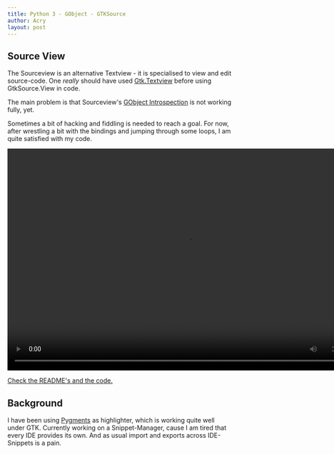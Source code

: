 ```yaml
---
title: Python 3 - GObject - GTKSource
author: Acry
layout: post
---
```


## Source View

The Sourceview is an alternative Textview - it is specialised to view and edit source-code. One _really_ should have used [Gtk.Textview](https://github.com/Acry/PyGObject-GTK/blob/master/Gtk/Text/Notes.md) before using GtkSource.View in code.

The main problem is that Sourceview's [GObject Introspection](https://gi.readthedocs.io/en/latest/#gobject-introspection) is not working fully, yet.

Sometimes a bit of hacking and fiddling is needed to reach a goal. For now, after wrestling a bit with the bindings and jumping through some loops, I am quite satisfied with my code.


<video src="assets/vids/sourceview.mp4" width="806" height="498" controls preload></video>

[Check the README's and the code.](https://github.com/Acry/PyGObject-GTK/tree/master/GtkSource/4)


## Background

I have been using [Pygments](http://pygments.org/) as highlighter, which is working quite well under GTK. Currently working on a Snippet-Manager, cause I am tired that every IDE provides its own. And as usual import and exports across IDE-Snippets is a pain.